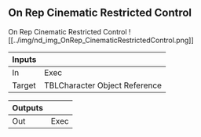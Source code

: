 ## On Rep Cinematic Restricted Control
On Rep Cinematic Restricted Control
![[../img/nd_img_OnRep_CinematicRestrictedControl.png]]

|Inputs||
|--|--|
| In | Exec |
| Target | TBLCharacter Object Reference |

|Outputs||
|--|--|
| Out | Exec |
